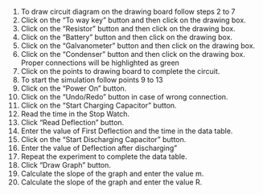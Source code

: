 1.	To draw  circuit diagram on the drawing board follow steps 2 to 7 <br>
2.	Click on the “To way key” button and then click on the drawing box.<br>
3.	Click on the “Resistor” button and then click on the drawing box.<br>
4.	Click on the “Battery” button and then click on the drawing box.<br>
5.	Click on the “Galvanometer” button and then click on the drawing box.<br>
6.	Click on the “Condenser” button and then click on the drawing box. Proper connections will be highlighted as green<br>
7.	Click on the points to drawing board to complete the circuit.<br>
8.	To start the simulation follow points 9 to 13<br>
9.	Click on the “Power On” button.<br>
10.	Click on the “Undo/Redo” button in case of wrong connection.<br>
11.	Click on the “Start Charging Capacitor” button.<br>
12.	Read the time in the Stop Watch.<br>
13.	Click “Read Deflection” button.<br>
14.	Enter the value of First Deflection and the time in the data table.<br>
15.	Click on the “Start Discharging Capacitor” button.<br>
16.	Enter the value of Deflection after discharging”<br>
17.	Repeat the experiment to complete the data table.<br>
18.	Click “Draw Graph” button.<br>
19.	Calculate the slope of the graph and enter the value m.<br>
20.	Calculate the slope of the graph and enter the value R.

